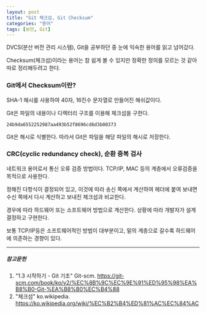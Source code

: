 ```yaml
---
layout: post
title: "Git 체크섬, Git Checksum"
categories: "용어"
tags: [보안, Git]
---
```


DVCS(분산 버전 관리 시스템), Git을 공부하던 중 눈에 익숙한 용어를 읽고 넘어갔다.

Checksum(체크섬)이라는 용어는 참 쉽게 볼 수 있지만 정확한 정의를 모르는 것 같아 따로 정리해두려고 한다.

### Git에서 Checksum이란?

SHA-1 해시를 사용하여 40자, 16진수 문자열로 만들어진 해쉬값이다.

Git은 파일의 내용이나 디렉터리 구조를 이용해 체크섬을 구한다.

```Checksum
24b9da6552252987aa493b52f8696cd6d3b00373
```

Git은 해시로 식별한다. 따라서 Git은 파일을 해당 파일의 해시로 저장한다.


### CRC(cyclic redundancy check), 순환 중복 검사

네트워크 용어로서 통신 오류 검증 방법이다. TCP/IP, MAC 등의 계층에서 오류검증을 목적으로 사용한다.

정해진 다항식이 결정되어 있고, 이것에 따라 송신 쪽에서 계산하여 헤더에 붙여 보내면 수신 쪽에서 다시 계산하고 보내진 체크섬과 비교한다.

경우에 따라 하드웨어 또는 소프트웨어 방법으로 계산한다. 상황에 따라 개발자가 설계 결정하고 구현한다. 

보통 TCP/IP등은 소프트웨어적인 방법이 대부분이고, 밑의 계층으로 갈수록 하드웨어에 의존하는 경향이 있다.


---

##### 참고문헌

1) "1.3 시작하기 - Git 기초" Git-scm. https://git-scm.com/book/ko/v2/%EC%8B%9C%EC%9E%91%ED%95%98%EA%B8%B0-Git-%EA%B8%B0%EC%B4%88
2) "체크섬" ko.wikipedia. https://ko.wikipedia.org/wiki/%EC%B2%B4%ED%81%AC%EC%84%AC
